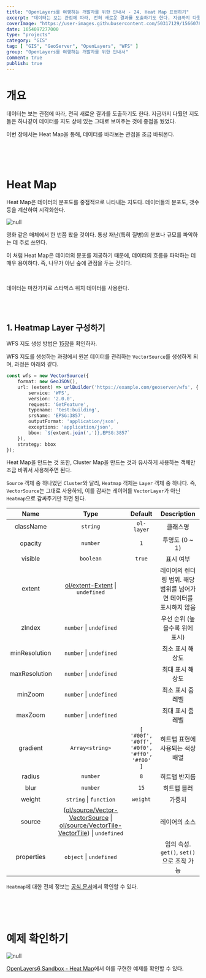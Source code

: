 ```yaml
---
title: "OpenLayers를 여행하는 개발자를 위한 안내서 - 24. Heat Map 표현하기"
excerpt: "데이터는 보는 관점에 따라, 전혀 새로운 결과를 도출하기도 한다. 지금까지 다뤘던 지도들은 하나같이 데이터를 지도 상에 있는 그대로 보여주는 것에 중점을 뒀었다. 이번 장에서는 Heat Map을 통해, 데이터를 바라보는 관점을 조금 바꿔본다."
coverImage: "https://user-images.githubusercontent.com/50317129/156607880-c5abad92-1991-4c01-b85f-7153bf89cb64.png"
date: 1654097277000
type: "projects"
category: "GIS"
tag: [ "GIS", "GeoServer", "OpenLayers", "WFS" ]
group: "OpenLayers를 여행하는 개발자를 위한 안내서"
comment: true
publish: true
---
```


# 개요

데이터는 보는 관점에 따라, 전혀 새로운 결과를 도출하기도 한다. 지금까지 다뤘던 지도들은 하나같이 데이터를 지도 상에 있는 그대로 보여주는 것에 중점을 뒀었다.

이번 장에서는 Heat Map을 통해, 데이터를 바라보는 관점을 조금 바꿔본다.

<br />
<br />
<br />










# Heat Map

Heat Map은 데이터의 분포도를 중점적으로 나타내는 지도다. 데이터들의 분포도, 갯수 등을 계산하여 시각화한다.

![null](https://user-images.githubusercontent.com/50317129/171439560-2afc37c1-6b20-4b9b-adf3-a0055a4983c4.png)

영화 같은 매체에서 한 번쯤 봤을 것이다. 통상 재난(특히 질병)의 분포나 규모를 파악하는 데 주로 쓰인다.

이 처럼 Heat Map은 데이터의 분포를 제공하기 때문에, 데이터의 흐름을 파악하는 데 매우 용이하다. 즉, 나무가 아닌 숲에 관점을 두는 것이다.

<br />

데이터는 마찬가지로 스타벅스 위치 데이터를 사용한다.

<br />
<br />





## 1. Heatmap Layer 구성하기

WFS 지도 생성 방법은 [15장](/projects/2022/05/15/gis-guide-for-programmer-15)을 확인하자.

WFS 지도를 생성하는 과정에서 원본 데이터를 관리하는 `VectorSource`를 생성하게 되며, 과정은 아래와 같다.

``` typescript
const wfs = new VectorSource({
	format: new GeoJSON(),
	url: (extent) => urlBuilder('https://example.com/geoserver/wfs', {
		service: 'WFS',
		version: '2.0.0',
		request: 'GetFeature',
		typename: 'test:building',
		srsName: 'EPSG:3857',
		outputFormat: 'application/json',
		exceptions: 'application/json',
		bbox: `${extent.join(',')},EPSG:3857`
	}),
	strategy: bbox
});
```

Heat Map을 만드는 것 또한, Cluster Map을 만드는 것과 유사하게 사용하는 객체만 조금 바꿔서 사용해주면 된다.

`Source` 객체 중 하나였던 `Cluster`와 달리, `Heatmap` 객체는 `Layer` 객체 중 하나다. 즉, `VectorSource`는 그대로 사용하되, 이를 감싸는 레이어를 `VectorLayer`가 아닌 `Heatmap`으로 감싸주기만 하면 된다.

|     Name      |                                                                                                                                 Type                                                                                                                                  |                   Default                    |                            Description                            |
| :-----------: | :-------------------------------------------------------------------------------------------------------------------------------------------------------------------------------------------------------------------------------------------------------------------: | :------------------------------------------: | :---------------------------------------------------------------: |
|   className   |                                                                                                                               `string`                                                                                                                                |                  `ol-layer`                  |                             클래스명                              |
|    opacity    |                                                                                                                               `number`                                                                                                                                |                     `1`                      |                          투명도 (0 ~ 1)                           |
|    visible    |                                                                                                                               `boolean`                                                                                                                               |                    `true`                    |                             표시 여부                             |
|    extent     |                                                                             [ol/extent-Extent](https://openlayers.org/en/latest/apidoc/module-ol_extent.html#~Extent) &#124; `undefined`                                                                              |                                              | 레이어의 렌더링 범위. 해당 범위를 넘어가면 데이터를 표시하지 않음 |
|    zIndex     |                                                                                                                      `number` &#124; `undefined`                                                                                                                      |                                              |                  우선 순위 (높을수록 위에 표시)                   |
| minResolution |                                                                                                                      `number` &#124; `undefined`                                                                                                                      |                                              |                         최소 표시 해상도                          |
| maxResolution |                                                                                                                      `number` &#124; `undefined`                                                                                                                      |                                              |                         최대 표시 해상도                          |
|    minZoom    |                                                                                                                      `number` &#124; `undefined`                                                                                                                      |                                              |                         최소 표시 줌 레벨                         |
|    maxZoom    |                                                                                                                      `number` &#124; `undefined`                                                                                                                      |                                              |                         최대 표시 줌 레벨                         |
|   gradient    |                                                                                                                            `Array<string>`                                                                                                                            | `[ '#00f', '#0ff', '#0f0', '#ff0', '#f00' ]` |                 히트맵 표현에 사용되는 색상 배열                  |
|    radius     |                                                                                                                               `number`                                                                                                                                |                     `8`                      |                           히트맵 반지름                           |
|     blur      |                                                                                                                               `number`                                                                                                                                |                     `15`                     |                            히트맵 블러                            |
|    weight     |                                                                                                                      `string` &#124; `function`                                                                                                                       |                   `weight`                   |                              가중치                               |
|    source     | ([ol/source/Vector-VectorSource](https://openlayers.org/en/latest/apidoc/module-ol_source_Vector-VectorSource.html) &#124; [ol/source/VectorTile-VectorTile](https://openlayers.org/en/latest/apidoc/module-ol_source_VectorTile-VectorTile.html)) &#124; `undefined` |                                              |                           레이어의 소스                           |
|  properties   |                                                                                                                      `object` &#124; `undefined`                                                                                                                      |                                              |             임의 속성. `get()`, `set()`으로 조작 가능             |

`Heatmap`에 대한 전체 정보는 [공식 문서](https://openlayers.org/en/latest/apidoc/module-ol_layer_Heatmap-Heatmap.html)에서 확인할 수 있다.

<br />
<br />
<br />










# 예제 확인하기

![null](https://user-images.githubusercontent.com/50317129/171441697-29880b11-235d-435b-bfab-7907b4d33e3d.png)

[OpenLayers6 Sandbox - Heat Map](https://project.itcode.dev/gis-dev/heat-map)에서 이를 구현한 예제를 확인할 수 있다.